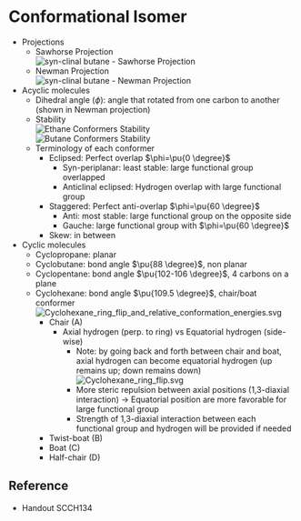 # Conformational Isomer

* Projections
  * Sawhorse Projection  
    ![syn-clinal butane - Sawhorse Projection](https://upload.wikimedia.org/wikipedia/commons/f/f6/Sawhorse_projection_butane_-sc.svg)
  * Newman Projection  
    ![syn-clinal butane - Newman Projection](https://upload.wikimedia.org/wikipedia/commons/1/11/Newman_projection_butane_-sc.svg)
* Acyclic molecules
  * Dihedral angle ($\phi$): angle that rotated from one carbon to another (shown in Newman projection)
  * Stability  
    ![Ethane Conformers Stability](https://upload.wikimedia.org/wikipedia/commons/8/8a/Ethane_conformations_and_relative_energies.svg)  
    ![Butane Conformers Stability](https://upload.wikimedia.org/wikipedia/commons/2/22/Butane_conformations_and_relative_energies.svg)
  * Terminology of each conformer
    * Eclipsed: Perfect overlap $\phi=\pu{0 \degree}$
      * Syn-periplanar: least stable: large functional group overlapped
      * Anticlinal eclipsed: Hydrogen overlap with large functional group
    * Staggered: Perfect anti-overlap $\phi=\pu{60 \degree}$
      * Anti: most stable: large functional group on the opposite side
      * Gauche: large functional group with $\phi=\pu{60 \degree}$
    * Skew: in between
* Cyclic molecules
  * Cyclopropane: planar
  * Cyclobutane: bond angle $\pu{88 \degree}$, non planar
  * Cyclopentane: bond angle $\pu{102-106 \degree}$, 4 carbons on a plane
  * Cyclohexane: bond angle $\pu{109.5 \degree}$, chair/boat conformer  
    ![Cyclohexane\_ring\_flip\_and\_relative\_conformation\_energies.svg](https://upload.wikimedia.org/wikipedia/commons/7/7a/Cyclohexane_ring_flip_and_relative_conformation_energies.svg)
    * Chair (A)
      * Axial hydrogen (perp. to ring) vs Equatorial hydrogen (side-wise)
        * Note: by going back and forth between chair and boat, axial hydrogen can become equatorial hydrogen (up remains up; down remains down)  
          ![Cyclohexane\_ring\_flip.svg](https://upload.wikimedia.org/wikipedia/commons/5/59/Cyclohexane_ring_flip.svg)
        * More steric repulsion between axial positions (1,3-diaxial interaction) → Equatorial position are more favorable for large functional group
        * Strength of 1,3-diaxial interaction between each functional group and hydrogen will be provided if needed
    * Twist-boat (B)
    * Boat (C)
    * Half-chair (D)

## Reference

* Handout SCCH134
